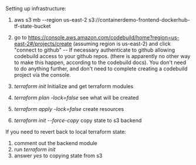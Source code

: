 Setting up infrastructure:

1. aws s3 mb --region us-east-2 s3://containerdemo-frontend-dockerhub-tf-state-bucket
1. go to https://console.aws.amazon.com/codebuild/home?region=us-east-2#/projects/create (assuming region is us-east-2)
and click "connect to github" -- If necessary authenticate to github allowing codebuild access to your github repos.
(there is apparently no other way to make this happen, according to the codebuild docs). You don't need to do anything further,
and don't need to complete creating a codebuild project via the console.

1. *terraform init* Initialize and get terraform modules
1. *terraform plan -lock=false* see what will be created
1. *terraform apply -lock=false* create resources
1. *terraform init --force-copy* copy state to s3 backend

If you need to revert back to local terraform state:
1. comment out the backend module
1. run *terraform init*
1. answer *yes* to copying state from s3
